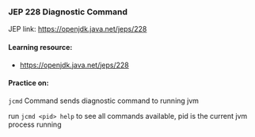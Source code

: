 ### JEP 228 Diagnostic Command

JEP link: https://openjdk.java.net/jeps/228

#### Learning resource:
- https://openjdk.java.net/jeps/228

#### Practice on:
`jcmd` Command sends diagnostic command to running jvm

run `jcmd <pid> help` to see all commands available, pid is the current jvm process running

